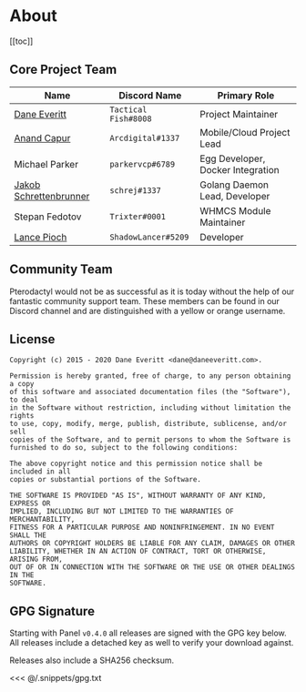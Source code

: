 # About
[[toc]]

## Core Project Team
| Name | Discord Name | Primary Role |
| ---- | ------------ | ---- |
| [Dane Everitt](https://daneeveritt.com/) | `Tactical Fish#8008` | Project Maintainer |
| [Anand Capur](https://anand.io/) | `Arcdigital#1337` | Mobile/Cloud Project Lead |
| Michael Parker | `parkervcp#6789` | Egg Developer, Docker Integration |
| [Jakob Schrettenbrunner](https://schrej.net/) | `schrej#1337` | Golang Daemon Lead, Developer |
| Stepan Fedotov | `Trixter#0001` | WHMCS Module Maintainer |
| [Lance Pioch](https://lancepioch.com/) | `ShadowLancer#5209` | Developer |

## Community Team
Pterodactyl would not be as successful as it is today without the help of our fantastic community support team. These
members can be found in our Discord channel and are distinguished with a yellow or orange username.

## License
``` text
Copyright (c) 2015 - 2020 Dane Everitt <dane@daneeveritt.com>.

Permission is hereby granted, free of charge, to any person obtaining a copy
of this software and associated documentation files (the "Software"), to deal
in the Software without restriction, including without limitation the rights
to use, copy, modify, merge, publish, distribute, sublicense, and/or sell
copies of the Software, and to permit persons to whom the Software is
furnished to do so, subject to the following conditions:

The above copyright notice and this permission notice shall be included in all
copies or substantial portions of the Software.

THE SOFTWARE IS PROVIDED "AS IS", WITHOUT WARRANTY OF ANY KIND, EXPRESS OR
IMPLIED, INCLUDING BUT NOT LIMITED TO THE WARRANTIES OF MERCHANTABILITY,
FITNESS FOR A PARTICULAR PURPOSE AND NONINFRINGEMENT. IN NO EVENT SHALL THE
AUTHORS OR COPYRIGHT HOLDERS BE LIABLE FOR ANY CLAIM, DAMAGES OR OTHER
LIABILITY, WHETHER IN AN ACTION OF CONTRACT, TORT OR OTHERWISE, ARISING FROM,
OUT OF OR IN CONNECTION WITH THE SOFTWARE OR THE USE OR OTHER DEALINGS IN THE
SOFTWARE.
```

## GPG Signature
Starting with Panel `v0.4.0` all releases are signed with the GPG key below. All releases include a detached key as
well to verify your download against.

Releases also include a SHA256 checksum. 

<<< @/.snippets/gpg.txt
